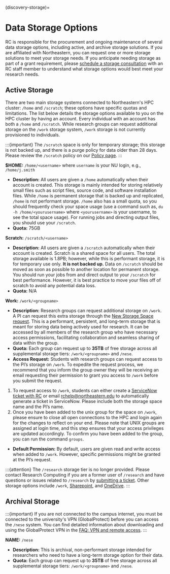 (discovery-storage)=

# Data Storage Options

RC is responsible for the procurement and ongoing maintenance of several data storage options, including active, and archive storage solutions. If you are affiliated with Northeastern, you can request one or more storage solutions to meet your storage needs. If you anticipate needing storage as part of a grant requirement, please [schedule a storage consultation] with an RC staff member to understand what storage options would best meet your research needs.

## Active Storage

There are two main storage systems connected to Northeastern's HPC cluster: `/home` and `/scratch`; these options have specific quotas and limitations. The list below details the storage options available to you on the HPC cluster by having an account. Every individual with an account has both a `/home` and `/scratch`. While research groups can request additional storage on the `/work` storage system, `/work` storage is not currently provisioned to individuals.

:::{important}
The `/scratch` space is only for temporary storage; this storage is not backed up, and there is a purge policy for data older than 28 days. Please review the `/scratch` policy on our [Policy page].
:::

**$HOME:** `/home/<username>` where `username` is your NU login, e.g., `/home/j.smith`
- **Description:** All users are given a `/home` automatically when their account is created. This storage is mainly intended for storing relatively small files such as script files, source code, and software installation files. While `/home` is permanent storage that is backed up and replicated, `/home` is not performant storage. `/home` also has a small quota, so you should frequently check your space usage (use a command such as, `du -h /home/<yourusername>` where `<yourusername>` is your username, to see the total space usage). For running jobs and directing output files, you should use your `/scratch`.
- **Quota:** 75GB

**Scratch:** `/scratch/<username>`
- **Description:** All users are given a `/scratch` automatically when their account is created. Scratch is a shared space for all users. The total storage available is 1.8PB; however, while this is performant storage, it is for temporary use only. **It is not backed up.** Data on `/scratch` should be moved as soon as possible to another location for permanent storage. You should run your jobs from and direct output to your `/scratch` for best performance. However, it is best practice to move your files off of scratch to avoid any potential data loss.
- **Quota:** N/A

**Work:** `/work/<groupname>`
- **Description:** Research groups can request additional storage on `/work`. A PI can request this extra storage through the [New Storage Space request]. This is a performant, persistent, and long-term storage that is meant for storing data being actively used for research. It can be accessed by all members of the research group who have necessary access permissions, facilitating collaboration and seamless sharing of data within the group.
- **Quota:** Each group can request up to **35TB** of free storage across all supplemental storage tiers: `/work/<groupname>` and `/nese`.
- **Access Request:** Students with research groups can request access to the PI’s storage on `/work`. To expedite the request process, we recommend that you inform the group owner they will be receiving an email requesting their permission to grant you access to `/work` before you submit the request.

1. To request access to `/work`, students can either create a  [ServiceNow ticket with RC] or email [rchelp@northeastern.edu](mailto:rchelp%40northeastern.edu) to automatically generate a ticket in ServiceNow. Please include both the storage space name and the PI’s name.
1. Once you have been added to the unix group for the space on `/work`, please ensure to close all open connections to the HPC and login again for the changes to reflect on your end. Please note that UNIX groups are assigned at login time, and this step ensures that your access privileges are updated accordingly. To confirm you have been added to the group, you can run the command `groups`.
- **Default Permission:** By default, users are given read and write access when added to `/work`. However, specific permissions might be granted at the PI’s request.


:::{attention}
The `/research` storage tier is no longer provided. Please contact Research Computing if you are a former user of `/research` and have questions or issues related to `/research` by [submitting a ticket]. Other storage options include `/work`, [Sharepoint], and [OneDrive].
:::

##  Archival Storage

:::{important}
If you are not connected to the campus internet, you must be connected to the university's VPN (GlobalProtect) before you can access the `/nese` system. You can find detailed information about downloading and using the GlobalProtect VPN in the [FAQ: VPN and remote access].
:::

**NAME:** `/nese`
- **Description:** This is archival, non-performant storage intended for researchers who need to have a long-term storage option for their data.
- **Quota:** Each group can request up to **35TB** of free storage across all supplemental storage tiers: `/work/<groupname>` and `/nese`.


[FAQ: VPN and remote access]: https://service.northeastern.edu/tech?id=kb_article_view&sysparm_article=KB0013983>
[New Storage Space request]: https://bit.ly/NURC-NewStorage
[OneDrive]: https://service.northeastern.edu/tech?id=kb_article&sysparm_article=KB0012764
[Policy page]: https://rc.northeastern.edu/policy/
[schedule a storage consultation]: https://rc.northeastern.edu/support/consulting
[ServiceNow ticket with RC]: https://service.northeastern.edu/tech?id=sc_cat_item&sys_id=0a0bfc5adb9f1fc075892f17d4961993
[Sharepoint]: https://service.northeastern.edu/tech?id=kb_article&sysparm_article=KB0012695
[submitting a ticket]: https://bit.ly/NURC-Assistance

